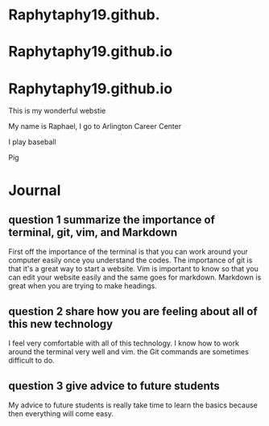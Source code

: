 # Raphytaphy19.github.
# Raphytaphy19.github.io
# Raphytaphy19.github.io
This is my wonderful webstie

My name is Raphael, I go to Arlington Career Center

I play baseball

Pig

# Journal

## question 1 summarize the importance of terminal, git, vim, and Markdown

First off the importance of the terminal is that you can work around your computer easily once you understand the codes. The importance of git is that it's a great way to start a website. Vim is important to know so that you can edit your website easily and the same goes for markdown. Markdown is great when you are trying to make headings.

## question 2 share how you are feeling about all of this new technology

I feel very comfortable with all of this technology. I know how to work around the terminal very well and vim. the Git commands are sometimes difficult to do.

## question 3 give advice to future students 

My advice to future students is really take time to learn the basics because then everything will come easy.
